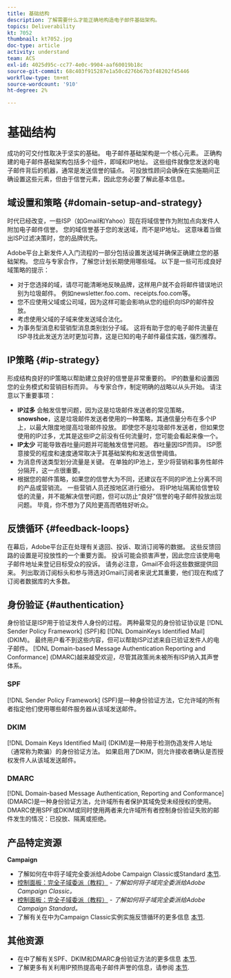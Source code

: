 ```yaml
---
title: 基础结构
description: 了解需要什么才能正确地构造电子邮件基础架构。
topics: Deliverability
kt: 7052
thumbnail: kt7052.jpg
doc-type: article
activity: understand
team: ACS
exl-id: 4025d95c-cc77-4e0c-9904-aaf60019b18c
source-git-commit: 68c403f915287e1a50cd276b67b3f48202f45446
workflow-type: tm+mt
source-wordcount: '910'
ht-degree: 2%

---
```


# 基础结构

成功的可交付性取决于坚实的基础。 电子邮件基础架构是一个核心元素。 正确构建的电子邮件基础架构包括多个组件，即域和IP地址。 这些组件就像您发送的电子邮件背后的机器，通常是发送信誉的锚点。 可投放性顾问会确保在实施期间正确设置这些元素，但由于信誉元素，因此您务必要了解此基本信息。

## 域设置和策略 {#domain-setup-and-strategy}

时代已经改变，一些ISP（如Gmail和Yahoo）现在将域信誉作为附加点向发件人附加电子邮件信誉。 您的域信誉基于您的发送域，而不是IP地址。 这意味着当做出ISP过滤决策时，您的品牌优先。

Adobe平台上新发件人入门流程的一部分包括设置发送域并确保正确建立您的基础架构。 您应与专家合作，了解您计划长期使用哪些域。 以下是一些可形成良好域策略的提示：

* 对于您选择的域，请尽可能清晰地反映品牌，这样用户就不会将邮件错误地识别为垃圾邮件。 例如newsletter.foo.com、receipts.foo.com等。
* 您不应使用父域或公司域，因为这样可能会影响从您的组织向ISP的邮件投放。
* 考虑使用父域的子域来使发送域合法化。
* 为事务型消息和营销型消息类别划分子域。 这将有助于您的电子邮件流量在ISP寻找此发送方法时更加可靠，这是已知的电子邮件最佳实践，强烈推荐。

## IP策略 {#ip-strategy}

形成结构良好的IP策略以帮助建立良好的信誉是非常重要的。 IP的数量和设置因您的业务模式和营销目标而异。 与专家合作，制定明确的战略以从头开始。 请注意以下重要事项：

* **IP过多** 会触发信誉问题，因为这是垃圾邮件发送者的常见策略， **snowshoe**，这是垃圾邮件发送者使用的一种策略，其通信量分布在多个IP上，以最大限度地提高垃圾邮件投放。 即使您不是垃圾邮件发送者，但如果您使用的IP过多，尤其是这些IP之前没有任何流量时，您可能会看起来像一个。
* **IP太少** 可能导致吞吐量问题并可能触发信誉问题。 吞吐量因ISP而异。 ISP愿意接受的程度和速度通常取决于其基础架构和发送信誉阈值。
* 为消息传送类型划分流量是关键。 在单独的IP池上，至少将营销和事务性邮件分隔开，这一点很重要。
* 根据您的邮件策略，如果您的信誉大为不同，还建议在不同的IP池上分离不同的产品或营销流。 一些营销人员还按地区进行细分。 将IP地址隔离给信誉较低的流量，并不能解决信誉问题，但可以防止“良好”信誉的电子邮件投放出现问题。 毕竟，你不想为了风险更高而牺牲好听众。

## 反馈循环 {#feedback-loops}

在幕后，Adobe平台正在处理有关退回、投诉、取消订阅等的数据。 这些反馈回路的设置是可投放性的一个重要方面。 投诉可能会损害声誉，因此您应该使用电子邮件地址来登记目标受众的投诉。 请务必注意，Gmail不会将这些数据提供回来。 列出取消订阅标头和参与筛选对Gmail订阅者来说尤其重要，他们现在构成了订阅者数据库的大多数。

## 身份验证 {#authentication}

身份验证是ISP用于验证发件人身份的过程。 两种最常见的身份验证协议是 [!DNL Sender Policy Framework] (SPF)和 [!DNL DomainKeys Identified Mail] (DKIM)。 最终用户看不到这些内容，但可以帮助ISP过滤来自已验证发件人的电子邮件。 [!DNL Domain-based Message Authentication Reporting and Conformance] (DMARC)越来越受欢迎，尽管其政策尚未被所有ISP纳入其声誉体系。

### SPF

[!DNL Sender Policy Framework] (SPF)是一种身份验证方法，它允许域的所有者指定他们使用哪些邮件服务器从该域发送邮件。

### DKIM

[!DNL Domain Keys Identified Mail] (DKIM)是一种用于检测伪造发件人地址（通常称为欺骗）的身份验证方法。 如果启用了DKIM，则允许接收者确认是否授权发件人从该域发送邮件。

### DMARC

[!DNL Domain-based Message Authentication, Reporting and Conformance] (DMARC)是一种身份验证方法，允许域所有者保护其域免受未经授权的使用。 DMARC使用SPF或DKIM或同时使用两者来允许域所有者控制身份验证失败的邮件发生的情况：已投放、隔离或拒绝。

## 产品特定资源

**Campaign**

* 了解如何在中将子域完全委派给Adobe Campaign Classic或Standard [本节](/help/additional-resources/ac-domain-name-setup.md).
* [控制面板：完全子域委派（教程）](https://experienceleague.adobe.com/docs/campaign-classic-learn/control-panel/subdomains-and-certificates/subdomain-delegation.html) - *了解如何将子域完全委派给Adobe Campaign Classic。*
* [控制面板：完全子域委派（教程）](https://experienceleague.adobe.com/docs/campaign-standard-learn/control-panel/subdomains-and-certificates/subdomain-delegation.html) - *了解如何将子域完全委派给Adobe Campaign Standard。*
* 了解有关在中为Campaign Classic实例实施反馈循环的更多信息 [本节](/help/additional-resources/acc-technical-recommendations.md#feedback-loop-acc).

## 其他资源

* 在中了解有关SPF、DKIM和DMARC身份验证方法的更多信息 [本节](/help/additional-resources/authentication.md).
* 了解更多有关利用IP预热提高电子邮件声誉的信息，请参阅 [本节](/help/additional-resources/increase-reputation-with-ip-warming.md).
